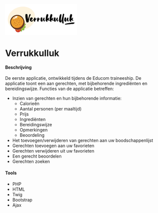 <a href="#"><img src="./assets/img/verrukkulluk-logo.png" style="height: 100px"/></a>
<h1> Verrukkulluk</h1>

<h4> Beschrijving </h4>
<p>
  De eerste applicatie, ontwikkeld tijdens de Educom traineeship.
  De applicatie toont een aan gerechten, met bijbehorende ingrediënten en bereidingswijze.
  Functies van de applicatie betreffen:
  <ul>
    <li> Inzien van gerechten en hun bijbehorende informatie:
      <ul>
        <li> Calorieën </li>
        <li> Aantal personen (per maaltijd) </li>
        <li> Prijs </li>
        <li> Ingrediënten </li>
        <li> Bereidingswijze </li>
        <li> Opmerkingen </li>
        <li> Beoordeling </li>
      </ul>
    </li>
    <li> Het toevoegen/verwijderen van gerechten aan uw boodschappenlijst </li>
    <li> Gerechten toevoegen aan uw favorieten </li>
    <li> Gerechten verwijderen uit uw favorieten </li>
    <li> Een gerecht beoordelen </li>
    <li> Gerechten zoeken </li>
  </ul>
</p>

<h4> Tools </h4>
<ul>
  <li> PHP </li>
  <li> HTML </li>
  <li> Twig </li>
  <li> Bootstrap </li>
  <li> Ajax </li>
</ul>
